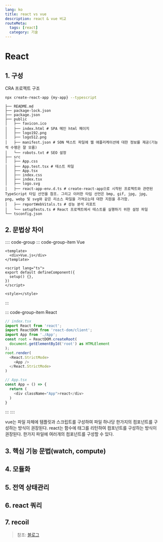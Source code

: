 ```yaml
---
lang: ko
title: react vs vue
description: react & vue 비교
routeMeta:
  tags: [react]
  category: 기술
---
```


# React

## 1. 구성

CRA 프로젝트 구조

```sh
npx create-react-app {my-app} --typescript
```

```
├── README.md
├── package-lock.json
├── package.json
├── public
│   ├── favicon.ico
│   ├── index.html # SPA 메인 html 페이지
│   ├── logo192.png
│   ├── logo512.png
│   ├── manifest.json # SON 텍스트 파일에 웹 애플리케이션에 대한 정보를 제공(기능적 수행은 잘 모름)
│   └── robots.txt # SEO 설정
├── src
│   ├── App.css
│   ├── App.test.tsx # 테스트 파일
│   ├── App.tsx
│   ├── index.css
│   ├── index.tsx
│   ├── logo.svg
│   ├── react-app-env.d.ts # create-react-app으로 시작된 프로젝트와 관련된 TypeScript 타입 선언을 참조. 그리고 이러한 타입 선언은 bmp, gif, jpg, jpg, png, webp 및 svg와 같은 리소스 파일을 가져오는데 대한 지원을 추가함.
│   ├── reportWebVitals.ts # 성능 분석 리포트
│   └── setupTests.ts # React 프로젝트에서 테스트를 실행하기 위한 설정 파일
└── tsconfig.json
```

## 2. 문법상 차이

:::: code-group
::: code-group-item Vue

```vue
<template>
  <div>Vue.js</div>
</template>

<script lang="ts">
export default defineComponent({
  setup() {},
})
</script>

<style></style>
```

:::

::: code-group-item React

```js
// index.tsx
import React from 'react';
import ReactDOM from 'react-dom/client';
import App from './App';
const root = ReactDOM.createRoot(
  document.getElementById('root') as HTMLElement
);
root.render(
  <React.StrictMode>
    <App />
  </React.StrictMode>
)

// App.tsx
const App = () => {
  return (
    <div className="App">react</div>
  )
}
```

:::
::::

vue는 파일 자체에 템플릿과 스크립트를 구성하여 파일 하나당 한가지의 컴포넌트를 구성하는 방식이 권장된다.
react는 함수에 태그를 리턴하여 컴포넌트를 구성하는 방식이 권장된다. 한가지 파일에 여러개의 컴포넌트를 구성할 수 있다.

## 3. 핵심 기능 문법(watch, compute)

## 4. 모듈화

## 5. 전역 상태관리

## 6. react 쿼리

## 7. recoil

> 참조: [블로그](https://velog.io/@ordidxzero/cra-project-structure)
